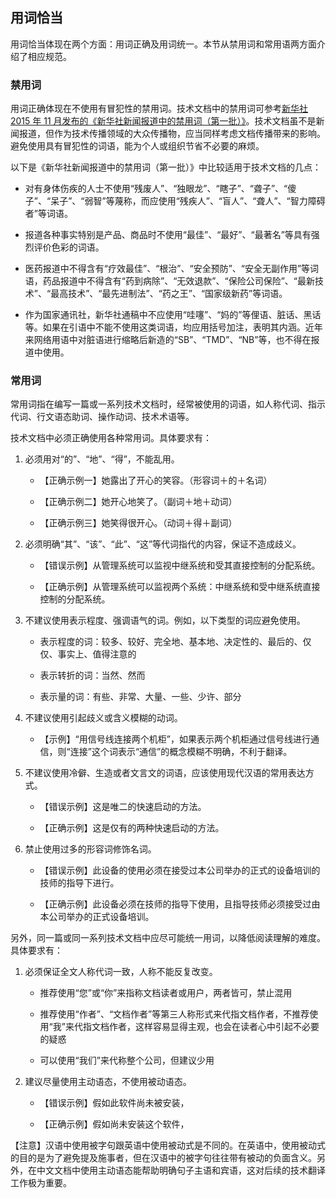 ## 用词恰当

用词恰当体现在两个方面：用词正确及用词统一。本节从禁用词和常用语两方面介绍了相应规范。

### 禁用词

用词正确体现在不使用有冒犯性的禁用词。技术文档中的禁用词可参考[新华社 2015 年 11 月发布的《新华社新闻报道中的禁用词（第一批）》](https://www.digitaling.com/articles/22975.html)。技术文档虽不是新闻报道，但作为技术传播领域的大众传播物，应当同样考虑文档传播带来的影响。避免使用具有冒犯性的词语，能为个人或组织节省不必要的麻烦。 

以下是《新华社新闻报道中的禁用词（第一批）》中比较适用于技术文档的几点： 

- 对有身体伤疾的人士不使用“残废人”、“独眼龙”、“瞎子”、“聋子”、“傻子”、“呆子”、“弱智”等蔑称，而应使用“残疾人”、“盲人”、“聋人”、“智力障碍者”等词语。

- 报道各种事实特别是产品、商品时不使用“最佳”、“最好”、“最著名”等具有强烈评价色彩的词语。

- 医药报道中不得含有“疗效最佳”、“根治”、“安全预防”、“安全无副作用”等词语，药品报道中不得含有“药到病除”、“无效退款”、“保险公司保险”、“最新技术”、“最高技术”、“最先进制法”、“药之王”、“国家级新药”等词语。

- 作为国家通讯社，新华社通稿中不应使用“哇噻”、“妈的”等俚语、脏话、黑话等。如果在引语中不能不使用这类词语，均应用括号加注，表明其内涵。近年来网络用语中对脏语进行缩略后新造的“SB”、“TMD”、“NB”等，也不得在报道中使用。

### 常用词

常用词指在编写一篇或一系列技术文档时，经常被使用的词语，如人称代词、指示代词、行文语态助词、操作动词、技术术语等。

技术文档中必须正确使用各种常用词。具体要求有：

1. 必须用对“的”、“地”、“得”，不能乱用。

   - 【正确示例一】她露出了开心的笑容。（形容词＋的＋名词）

   - 【正确示例二】她开心地笑了。（副词＋地＋动词）

   - 【正确示例三】她笑得很开心。（动词＋得＋副词）

2. 必须明确“其”、“该”、“此”、“这”等代词指代的内容，保证不造成歧义。

   - 【错误示例】从管理系统可以监视中继系统和受其直接控制的分配系统。

   - 【正确示例】从管理系统可以监视两个系统：中继系统和受中继系统直接控制的分配系统。

3. 不建议使用表示程度、强调语气的词。例如，以下类型的词应避免使用。

   - 表示程度的词：较多、较好、完全地、基本地、决定性的、最后的、仅仅、事实上、值得注意的

   - 表示转折的词：当然、然而

   - 表示量的词：有些、非常、大量、一些、少许、部分

4. 不建议使用引起歧义或含义模糊的动词。

   - 【示例】“用信号线连接两个机柜”，如果表示两个机柜通过信号线进行通信，则“连接”这个词表示“通信”的概念模糊不明确，不利于翻译。

5. 不建议使用冷僻、生造或者文言文的词语，应该使用现代汉语的常用表达方式。

   - 【错误示例】这是唯二的快速启动的方法。

   - 【正确示例】这是仅有的两种快速启动的方法。

6. 禁止使用过多的形容词修饰名词。

   - 【错误示例】此设备的使用必须在接受过本公司举办的正式的设备培训的技师的指导下进行。

   - 【正确示例】此设备必须在技师的指导下使用，且指导技师必须接受过由本公司举办的正式设备培训。

另外，同一篇或同一系列技术文档中应尽可能统一用词，以降低阅读理解的难度。具体要求有： 

1. 必须保证全文人称代词一致，人称不能反复改变。

   - 推荐使用“您”或“你”来指称文档读者或用户，两者皆可，禁止混用

   - 推荐使用“作者”、“文档作者”等第三人称形式来代指文档作者，不推荐使用“我”来代指文档作者，这样容易显得主观，也会在读者心中引起不必要的疑惑

   - 可以使用“我们”来代称整个公司，但建议少用

2. 建议尽量使用主动语态，不使用被动语态。

   - 【错误示例】假如此软件尚未被安装，

   - 【正确示例】假如尚未安装这个软件，

【注意】汉语中使用被字句跟英语中使用被动式是不同的。在英语中，使用被动式的目的是为了避免提及施事者，但在汉语中的被字句往往带有被动的负面含义。另外，在中文文档中使用主动语态能帮助明确句子主语和宾语，这对后续的技术翻译工作极为重要。